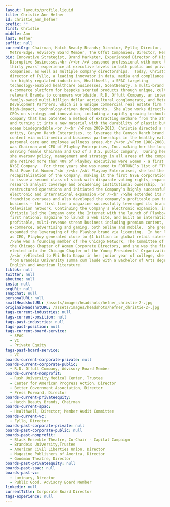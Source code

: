 ```yaml
---
layout: layouts/profile.liquid
title: Christie Ann Hefner
id: christie_ann_hefner
prefix: ""
first: Christie
middle: Ann
last: Hefner
suffix: null
currentOrg: Chairman, Hatch Beauty Brands; Director, Fyllo; Director,
  Metro-Edge; Advisory Board Member, The Offut Companies; Director, Healthwell
bio: Innovative Strategist, Brand Marketer, Experienced Director of High Growth
  Disruptive Businesses.<br /><br />A seasoned professional with more than
  thirty years’ experience at executive levels in both public and private
  companies, as well as multiple company directorships.  Today, Christie is a
  director of Fyllo, a leading innovator in data, media and compliance solutions
  for highly regulated industries, Healthwell, a SPAC targeting
  technology-enabled healthcare businesses, ScentBeauty, a multi-brand
  e-commerce platform for bespoke scented products through unique, culturally
  relevant Brands to consumers worldwide, R.D. Offutt Company, an international,
  family-owned multi-billion dollar agricultural conglomerate, and Metro Edge
  Development Partners, which is a unique commercial real estate firm focused on
  high-impact, technology-driven developments.  She also works directly with
  CEOs on strategy and innovation, including a rapidly growing technology
  company that has patented a method of extracting methane from the atmosphere
  and turning it into a new material with the durability of plastic but that’s
  ocean biodegradable.<br /><br />From 2009-2013, Christie directed a new
  entity, Canyon Ranch Enterprises, to leverage the Canyon Ranch brand and
  content via multi-media and business partnerships in the healthy eating,
  personal care and employee wellness areas.<br /><br />From 1988-2008, Hefner
  was Chairman and CEO of Playboy Enterprises, Inc. making her the longest
  serving female Chairman and CEO of a U.S. public company.  During her tenure,
  she oversaw policy, management and strategy in all areas of the company.  When
  she retired more than 40% of Playboy executives were women - a first for a
  NYSE Company.  For three years she was named to FORTUNE’s list of “The World’s
  Most Powerful Women.”<br /><br />At Playboy Enterprises, she led the
  recapitalization of the Company, making it the first NYSE corporation allowed
  to issue a second class of stock with disparate voting rights, expanding
  research analyst coverage and broadening institutional ownership.  She
  restructured operations and initiated the Company’s highly successful
  electronic and international expansion.<br /><br />She extended its magazine
  franchise overseas and also developed the company’s profitable pay television
  business — the first time a magazine successfully leveraged its brand into a
  television network. Continuing the Company's electronic expansion, in 1994
  Christie led the Company onto the Internet with the launch of Playboy.com, the
  first national magazine to launch a web site, and built an international,
  profitable, multi-revenue stream business including premium content,
  e-commerce, advertising and gaming, both online and mobile.  She greatly
  expanded the leveraging of the Playboy brand via licensing.  In her last year
  as CEO, Playboy generated close to $1 billion in global retail sales<br /><br
  />She was a founding member of The Chicago Network, The Committee of 200, and
  the Chicago Chapter of Women Corporate Directors, and she was the first woman
  elected into the Chicago Chapter of the Young Presidents’ Organization.<br
  /><br />Elected to Phi Beta Kappa in her junior year of college, she graduated
  from Brandeis University summa cum laude with a Bachelor of Arts degree in
  English and American literature.
tiktok: null
twitter: null
aboutme: null
insta: null
orgURL: null
snapchat: null
personalURL: null
smallHeadshotURL: /assets/images/headshots/hefner_christie-2-.jpg
originalHeadshotURL: /assets/images/headshots/hefner_christie-2-.jpg
tags-current-industries: null
tags-current-position: null
tags-past-industries: null
tags-past-position: null
tags-current-board-service:
  - SPAC
  - VC
  - Private Equity
tags-past-board-service:
  - VC
boards-current-corporate-private: null
boards-current-corporate-public:
  - R.D. Offutt Company, Advisory Board Member
boards-current-nonprofit:
  - Rush University Medical Center, Trustee
  - Center for American Progress Action, Director
  - Better Government Association, Director
  - Press Forward, Director
boards-current-privateequity:
  - Hatch Beauty Brands, Chairman
boards-current-spac:
  - Healthwell, Director; Member Audit Committee
boards-current-vc:
  - Fyllo, Director
boards-past-corporate-private: null
boards-past-corporate-public: null
boards-past-nonprofit:
  - Black Ensemble Theatre, Co-Chair - Capital Campaign
  - Brandeis University,Trustee
  - American Civil Liberties Union, Director
  - Magazine Publishers of America, Director
  - Goodman Theatre, Director
boards-past-privateequity: null
boards-past-spac: null
boards-past-vc:
  - Luminary, Director
  - Public Good, Advisory Board Member
linkedin: null
currentTitle: Corporate Board Director
tags-experience: null
---
```

